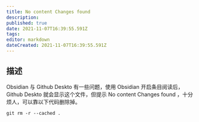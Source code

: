 ```yaml
---
title: No content Changes found
description: 
published: true
date: 2021-11-07T16:39:55.591Z
tags:
editor: markdown
dateCreated: 2021-11-07T16:39:55.591Z
---
```


## 描述

Obsidian 与 Github Deskto 有一些问题，使用 Obsidian 开启条目阅读后，Github Deskto 就会显示这个文件，但提示 No content Changes found ，十分烦人，可以靠以下代码删除掉。

```shell
git rm -r --cached .
```
